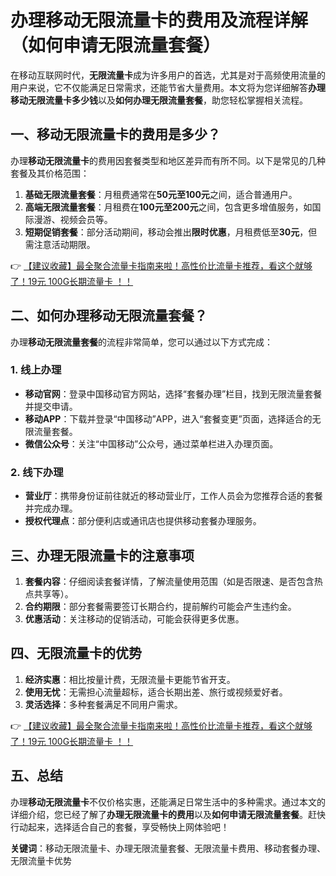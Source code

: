 # 办理移动无限流量卡的费用及流程详解（如何申请无限流量套餐）

在移动互联网时代，**无限流量卡**成为许多用户的首选，尤其是对于高频使用流量的用户来说，它不仅能满足日常需求，还能节省大量费用。本文将为您详细解答**办理移动无限流量卡多少钱**以及**如何办理无限流量套餐**，助您轻松掌握相关流程。

## 一、移动无限流量卡的费用是多少？

办理**移动无限流量卡**的费用因套餐类型和地区差异而有所不同。以下是常见的几种套餐及其价格范围：

1. **基础无限流量套餐**：月租费通常在**50元至100元**之间，适合普通用户。
2. **高端无限流量套餐**：月租费在**100元至200元**之间，包含更多增值服务，如国际漫游、视频会员等。
3. **短期促销套餐**：部分活动期间，移动会推出**限时优惠**，月租费低至**30元**，但需注意活动期限。

👉 [【建议收藏】最全聚合流量卡指南来啦！高性价比流量卡推荐，看这个就够了！19元 100G长期流量卡 ！！](https://bit.ly/Liuliangka)

## 二、如何办理移动无限流量套餐？

办理**移动无限流量套餐**的流程非常简单，您可以通过以下方式完成：

### 1. 线上办理
- **移动官网**：登录中国移动官方网站，选择“套餐办理”栏目，找到无限流量套餐并提交申请。
- **移动APP**：下载并登录“中国移动”APP，进入“套餐变更”页面，选择适合的无限流量套餐。
- **微信公众号**：关注“中国移动”公众号，通过菜单栏进入办理页面。

### 2. 线下办理
- **营业厅**：携带身份证前往就近的移动营业厅，工作人员会为您推荐合适的套餐并完成办理。
- **授权代理点**：部分便利店或通讯店也提供移动套餐办理服务。

## 三、办理无限流量卡的注意事项

1. **套餐内容**：仔细阅读套餐详情，了解流量使用范围（如是否限速、是否包含热点共享等）。
2. **合约期限**：部分套餐需要签订长期合约，提前解约可能会产生违约金。
3. **优惠活动**：关注移动的促销活动，可能会获得更多优惠。

## 四、无限流量卡的优势

1. **经济实惠**：相比按量计费，无限流量卡更能节省开支。
2. **使用无忧**：无需担心流量超标，适合长期出差、旅行或视频爱好者。
3. **灵活选择**：多种套餐满足不同用户需求。

👉 [【建议收藏】最全聚合流量卡指南来啦！高性价比流量卡推荐，看这个就够了！19元 100G长期流量卡 ！！](https://bit.ly/Liuliangka)

## 五、总结

办理**移动无限流量卡**不仅价格实惠，还能满足日常生活中的多种需求。通过本文的详细介绍，您已经了解了**办理无限流量卡的费用**以及**如何申请无限流量套餐**。赶快行动起来，选择适合自己的套餐，享受畅快上网体验吧！

**关键词**：移动无限流量卡、办理无限流量套餐、无限流量卡费用、移动套餐办理、无限流量卡优势